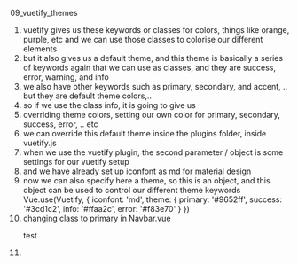 09_vuetify_themes

1. vuetify gives us these keywords or classes for colors, things like orange, purple, etc and we can use those classes to colorise our different elements
2. but it also gives us a default theme, and this theme is basically a series of keywords again that we can use as classes, and they are success, error, warning, and info
3. we also have other keywords such as primary, secondary, and accent, .. but they are default theme colors,.. 
4. so if we use the class info, it is going to give us 
5. overriding theme colors, setting our own color for primary, secondary, success, error, .. etc
6. we can override this default theme inside the plugins folder, inside vuetify.js
7. when we use the vuetify plugin, the second parameter / object is some settings for our vuetify setup
8. and we have already set up iconfont as md for material design
9. now we can also specify here a theme, so this is an object, and this object can be used to control our different theme keywords
Vue.use(Vuetify, {
  iconfont: 'md',
  theme: {
    primary: '#9652ff',
    success: '#3cd1c2',
    info: '#ffaa2c',
    error: '#f83e70'
  }
})
10. changing class to primary in Navbar.vue
    <v-navigation-drawer v-model="drawer" app class="primary">
      <p>test</p>
    </v-navigation-drawer>
11. 